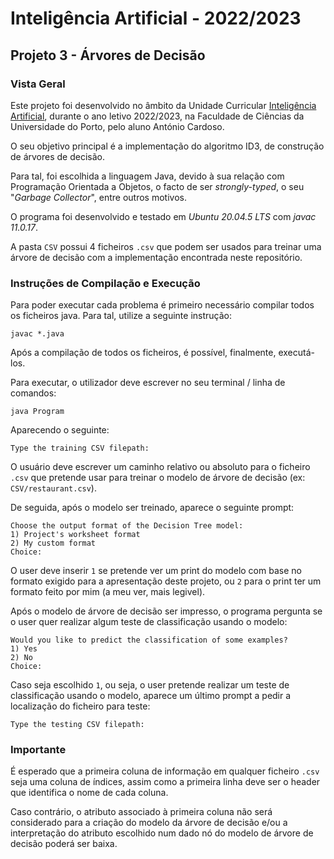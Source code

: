 # Inteligência Artificial - 2022/2023

## Projeto 3 - Árvores de Decisão

### Vista Geral

Este projeto foi desenvolvido no âmbito da Unidade Curricular [Inteligência Artificial](https://sigarra.up.pt/fcup/pt/ucurr_geral.ficha_uc_view?pv_ocorrencia_id=508303), durante o ano letivo 2022/2023, na Faculdade de Ciências da Universidade do Porto, pelo aluno António Cardoso.

O seu objetivo principal é a implementação do algoritmo ID3, de construção de árvores de decisão.

Para tal, foi escolhida a linguagem Java, devido à sua relação com Programação Orientada a Objetos, o facto de ser *strongly-typed*, o seu "*Garbage Collector*", entre outros motivos.

O programa foi desenvolvido e testado em *Ubuntu 20.04.5 LTS* com *javac 11.0.17*.

A pasta `CSV` possui 4 ficheiros `.csv` que podem ser usados para treinar uma árvore de decisão com a implementação encontrada neste repositório.

### Instruções de Compilação e Execução

Para poder executar cada problema é primeiro necessário compilar todos os ficheiros java. Para tal, utilize a seguinte instrução:

`javac *.java`

Após a compilação de todos os ficheiros, é possível, finalmente, executá-los.

Para executar, o utilizador deve escrever no seu terminal / linha de comandos:

`java Program`

Aparecendo o seguinte:

```
Type the training CSV filepath: 
```

O usuário deve escrever um caminho relativo ou absoluto para o ficheiro `.csv` que pretende usar para treinar o modelo de árvore de decisão (ex: `CSV/restaurant.csv`).

De seguida, após o modelo ser treinado, aparece o seguinte prompt:

```
Choose the output format of the Decision Tree model:
1) Project's worksheet format
2) My custom format
Choice: 
```

O user deve inserir `1` se pretende ver um print do modelo com base no formato exigido para a apresentação deste projeto, ou `2` para o print ter um formato feito por mim (a meu ver, mais legivel).

Após o modelo de árvore de decisão ser impresso, o programa pergunta se o user quer realizar algum teste de classificação usando o modelo:

```
Would you like to predict the classification of some examples?
1) Yes
2) No
Choice: 
```

Caso seja escolhido `1`, ou seja, o user pretende realizar um teste de classificação usando o modelo, aparece um último prompt a pedir a localização do ficheiro para teste:

```
Type the testing CSV filepath: 
```

### Importante

É esperado que a primeira coluna de informação em qualquer ficheiro `.csv` seja uma coluna de índices, assim como a primeira linha deve ser o header que identifica o nome de cada coluna.

Caso contrário, o atributo associado à primeira coluna não será considerado para a criação do modelo da árvore de decisão e/ou a interpretação do atributo escolhido num dado nó do modelo de árvore de decisão poderá ser baixa.
